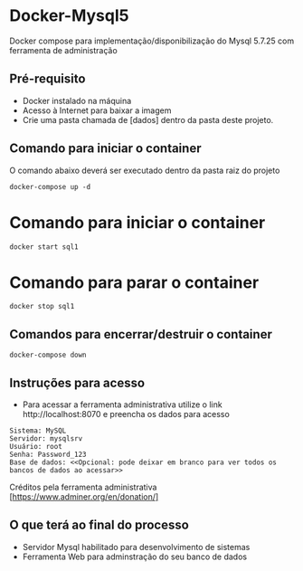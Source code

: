 # Docker-Mysql5

Docker compose para implementação/disponibilização do Mysql 5.7.25 com ferramenta de administração

## Pré-requisito
- Docker instalado na máquina
- Acesso à Internet para baixar a imagem
- Crie uma pasta chamada de [dados] dentro da pasta deste projeto.

## Comando para iniciar o container
O comando abaixo deverá ser executado dentro da pasta raiz do projeto
```
docker-compose up -d
```

# Comando para iniciar o container
```
docker start sql1
```

# Comando para parar o container
```
docker stop sql1
```

## Comandos para encerrar/destruir o container
```
docker-compose down
```

## Instruções para acesso
- Para acessar a ferramenta administrativa utilize o link http://localhost:8070 e preencha os dados para acesso
```
Sistema: MySQL
Servidor: mysqlsrv
Usuário: root
Senha: Password_123
Base de dados: <<Opcional: pode deixar em branco para ver todos os bancos de dados ao acessar>>
```
Créditos pela ferramenta administrativa [https://www.adminer.org/en/donation/]


## O que terá ao final do processo
- Servidor Mysql habilitado para desenvolvimento de sistemas
- Ferramenta Web para adminstração do seu banco de dados